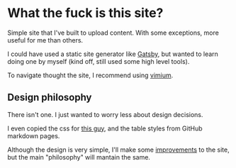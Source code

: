 # What the fuck is this site?

Simple site that I've built to upload content. With some exceptions, more useful for me than others.

I could have used a static site generator like [Gatsby](https://gatsbyjs.org), but wanted to learn doing one by myself (kind off, still used some high level tools).

To navigate thought the site, I recommend using [vimium](https://chrome.google.com/webstore/detail/vimium/dbepggeogbaibhgnhhndojpepiihcmeb).

## Design philosophy

There isn't one. I just wanted to worry less about design decisions.

I even copied the css for [this guy](http://bettermotherfuckingwebsite.com/), and the table styles from GitHub markdown pages.

Although the design is very simple, I'll make some [improvements](./improvements) to the site, but the main "philosophy" will mantain the same.

